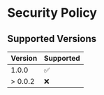 # Security Policy

## Supported Versions

| Version | Supported          |
| ------- | ------------------ |
| 1.0.0   | :white_check_mark: |
| > 0.0.2 | :x:                |
